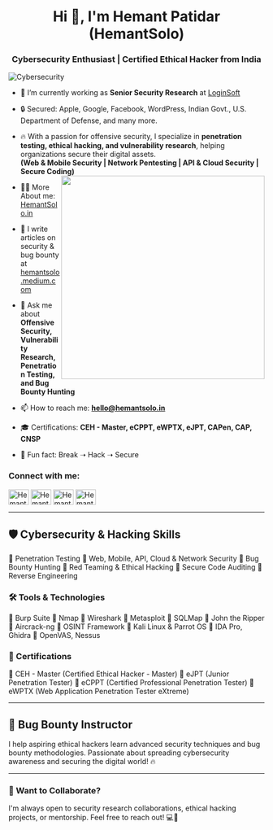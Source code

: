 <h1 align="center">Hi 👋, I'm Hemant Patidar (HemantSolo)</h1>
<h3 align="center">Cybersecurity Enthusiast | Certified Ethical Hacker from India</h3>

![Cybersecurity](https://img.shields.io/badge/Cybersecurity-Expert-informational?style=flat&logo=security&color=2bbc8a)

- 🔭 I’m currently working as **Senior Security Research** at [LoginSoft](https://loginsoft.com/)

- 🔒 Secured: Apple, Google, Facebook, WordPress, Indian Govt., U.S. Department of Defense, and many more.  

- 🔥 With a passion for offensive security, I specialize in **penetration testing, ethical hacking, and vulnerability research**, helping organizations secure their digital assets.  
  **(Web & Mobile Security | Network Pentesting | API & Cloud Security | Secure Coding)**  
  <img align="right" width="400" src="https://media.tenor.com/zzntm2_9B3gAAAAC/hacker.gif">

- 👨‍💻 More About me: [HemantSolo.in](https://hemantsolo.in/)

- 📝 I write articles on security & bug bounty at [hemantsolo.medium.com](https://hemantsolo.medium.com/)

- 💬 Ask me about **Offensive Security, Vulnerability Research, Penetration Testing, and Bug Bounty Hunting**

- 📫 How to reach me: **hello@hemantsolo.in**

- 🎓 Certifications: **CEH - Master, eCPPT, eWPTX, eJPT, CAPen, CAP, CNSP**

- 🚀 Fun fact: Break ➝ Hack ➝ Secure

<h3 align="left">Connect with me:</h3>
<p align="left">
<a href="https://twitter.com/HemantSolo" target="blank"><img align="center" src="https://raw.githubusercontent.com/rahuldkjain/github-profile-readme-generator/master/src/images/icons/Social/twitter.svg" alt="HemantSolo" height="30" width="40" /></a>
<a href="https://www.linkedin.com/in/hemantsolo/" target="blank"><img align="center" src="https://raw.githubusercontent.com/rahuldkjain/github-profile-readme-generator/master/src/images/icons/Social/linked-in-alt.svg" alt="HemantSolo" height="30" width="40" /></a>
<a href="https://www.instagram.com/hemant.solo/" target="blank"><img align="center" src="https://raw.githubusercontent.com/rahuldkjain/github-profile-readme-generator/master/src/images/icons/Social/instagram.svg" alt="HemantSolo" height="30" width="40" /></a>
<a href="https://www.facebook.com/Hemantsolohp" target="blank"><img align="center" src="https://raw.githubusercontent.com/rahuldkjain/github-profile-readme-generator/master/src/images/icons/Social/facebook.svg" alt="HemantSolo" height="30" width="40" /></a>
</p>

---

## 🛡️ Cybersecurity & Hacking Skills
🔹 Penetration Testing
🔹 Web, Mobile, API, Cloud & Network Security
🔹 Bug Bounty Hunting
🔹 Red Teaming & Ethical Hacking
🔹 Secure Code Auditing
🔹 Reverse Engineering

### 🛠️ Tools & Technologies
🔹 Burp Suite
🔹 Nmap
🔹 Wireshark
🔹 Metasploit
🔹 SQLMap
🔹 John the Ripper
🔹 Aircrack-ng
🔹 OSINT Framework
🔹 Kali Linux & Parrot OS
🔹 IDA Pro, Ghidra
🔹 OpenVAS, Nessus

### 📜 Certifications
🔹 CEH - Master (Certified Ethical Hacker - Master)
🔹 eJPT (Junior Penetration Tester)
🔹 eCPPT (Certified Professional Penetration Tester)
🔹 eWPTX (Web Application Penetration Tester eXtreme)

---

## 🎯 Bug Bounty Instructor
I help aspiring ethical hackers learn advanced security techniques and bug bounty methodologies. Passionate about spreading cybersecurity awareness and securing the digital world! 🔥

---

### 📩 Want to Collaborate?
I'm always open to security research collaborations, ethical hacking projects, or mentorship. Feel free to reach out! 💻🚀
